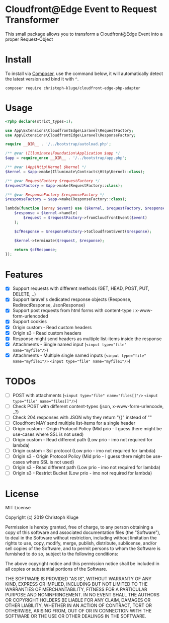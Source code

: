 # Cloudfront@Edge Event to Request Transformer

This small package allows you to transform a Cloudfront@Edge Event into a proper Request-Object

# Install

To install via [Composer](http://getcomposer.org/), use the command below, it will automatically detect the latest version and bind it with `^`.

```
composer require christoph-kluge/cloudfront-edge-php-adapter
```

# Usage

```php
<?php declare(strict_types=1);

use App\Extensions\CloudfrontEdge\Laravel\RequestFactory;
use App\Extensions\CloudfrontEdge\Laravel\ResponseFactory;

require __DIR__ . '/../bootstrap/autoload.php';

/** @var \Illuminate\Foundation\Application $app */
$app = require_once __DIR__ . '/../bootstrap/app.php';

/** @var \App\Http\Kernel $kernel */
$kernel = $app->make(Illuminate\Contracts\Http\Kernel::class);

/** @var RequestFactory $requestFactory */
$requestFactory = $app->make(RequestFactory::class);

/** @var ResponseFactory $responseFactory */
$responseFactory = $app->make(ResponseFactory::class);

lambda(function (array $event) use ($kernel, $requestFactory, $responseFactory) : array {
    $response = $kernel->handle(
        $request = $requestFactory->fromCloudfrontEvent($event)
    );

    $cfResponse = $responseFactory->toCloudfrontEvent($response);

    $kernel->terminate($request, $response);

    return $cfResponse;
});
```

# Features

* [x] Support requests with different methods (GET, HEAD, POST, PUT, DELETE, ..)
* [x] Support laravel's dedicated response objects (Response, RedirectResponse, JsonResponse)
* [x] Support post requests from html forms with content-type : x-www-form-urlencoded 
* [x] Support cookies
* [X] Origin custom - Read custom headers
* [X] Origin s3 - Read custom headers 
* [x] Response might send headers as multiple list-items inside the response
* [x] Attachments - Single named input (`<input type="file" name="myfile"/>`)
* [x] Attachments - Multiple single named inputs (`<input type="file" name="myfile1"/>` `<input type="file" name="myfile1"/>`)

# TODOs

* [ ] POST with attachments (`<input type="file" name="files[]"/>` `<input type="file" name="files[]"/>`)
* [ ] Check POST with different content-types (json, x-www-form-urlencode, ..?)
* [ ] Check 204 responses with JSON why they return "{}" instead of ""
* [ ] Cloudfront MAY send multiple list-items for a single header
* [ ] Origin custom - Origin Protocol Policy (Mid prio - I guess there might be use-cases where SSL is not used)
* [ ] Origin custom - Read different path (Low prio - imo not required for lambda)
* [ ] Origin custom - Ssl protocol (Low prio - imo not required for lambda)
* [ ] Origin s3 - Origin Protocol Policy (Mid prio - I guess there might be use-cases where SSL is not used)
* [ ] Origin s3 - Read different path (Low prio - imo not required for lambda)
* [ ] Origin s3 - Restrict Bucket (Low prio - imo not required for lambda)

# License

MIT License

Copyright (c) 2019 Christoph Kluge

Permission is hereby granted, free of charge, to any person obtaining a copy
of this software and associated documentation files (the "Software"), to deal
in the Software without restriction, including without limitation the rights
to use, copy, modify, merge, publish, distribute, sublicense, and/or sell
copies of the Software, and to permit persons to whom the Software is
furnished to do so, subject to the following conditions:

The above copyright notice and this permission notice shall be included in all
copies or substantial portions of the Software.

THE SOFTWARE IS PROVIDED "AS IS", WITHOUT WARRANTY OF ANY KIND, EXPRESS OR
IMPLIED, INCLUDING BUT NOT LIMITED TO THE WARRANTIES OF MERCHANTABILITY,
FITNESS FOR A PARTICULAR PURPOSE AND NONINFRINGEMENT. IN NO EVENT SHALL THE
AUTHORS OR COPYRIGHT HOLDERS BE LIABLE FOR ANY CLAIM, DAMAGES OR OTHER
LIABILITY, WHETHER IN AN ACTION OF CONTRACT, TORT OR OTHERWISE, ARISING FROM,
OUT OF OR IN CONNECTION WITH THE SOFTWARE OR THE USE OR OTHER DEALINGS IN THE
SOFTWARE.

